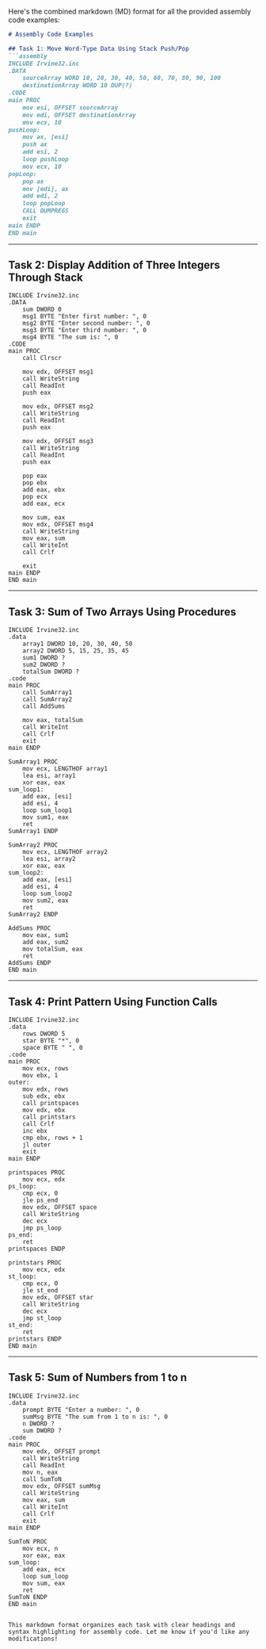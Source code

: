 Here's the combined markdown (MD) format for all the provided assembly code examples:

```markdown
# Assembly Code Examples

## Task 1: Move Word-Type Data Using Stack Push/Pop
```assembly
INCLUDE Irvine32.inc
.DATA
    sourceArray WORD 10, 20, 30, 40, 50, 60, 70, 80, 90, 100
    destinationArray WORD 10 DUP(?)
.CODE
main PROC
    mov esi, OFFSET sourceArray
    mov edi, OFFSET destinationArray
    mov ecx, 10
pushLoop:
    mov ax, [esi]
    push ax
    add esi, 2
    loop pushLoop
    mov ecx, 10
popLoop:
    pop ax
    mov [edi], ax
    add edi, 2
    loop popLoop
    CALL DUMPREGS
    exit
main ENDP
END main
```

---

## Task 2: Display Addition of Three Integers Through Stack
```assembly
INCLUDE Irvine32.inc
.DATA
    sum DWORD 0
    msg1 BYTE "Enter first number: ", 0
    msg2 BYTE "Enter second number: ", 0
    msg3 BYTE "Enter third number: ", 0
    msg4 BYTE "The sum is: ", 0
.CODE
main PROC
    call Clrscr

    mov edx, OFFSET msg1
    call WriteString
    call ReadInt
    push eax

    mov edx, OFFSET msg2
    call WriteString
    call ReadInt
    push eax 

    mov edx, OFFSET msg3
    call WriteString
    call ReadInt
    push eax

    pop eax 
    pop ebx 
    add eax, ebx
    pop ecx
    add eax, ecx

    mov sum, eax
    mov edx, OFFSET msg4
    call WriteString
    mov eax, sum
    call WriteInt
    call Crlf

    exit
main ENDP
END main
```

---

## Task 3: Sum of Two Arrays Using Procedures
```assembly
INCLUDE Irvine32.inc
.data
    array1 DWORD 10, 20, 30, 40, 50
    array2 DWORD 5, 15, 25, 35, 45
    sum1 DWORD ?
    sum2 DWORD ?
    totalSum DWORD ?
.code
main PROC
    call SumArray1
    call SumArray2
    call AddSums

    mov eax, totalSum
    call WriteInt
    call Crlf
    exit
main ENDP

SumArray1 PROC
    mov ecx, LENGTHOF array1
    lea esi, array1
    xor eax, eax        
sum_loop1:
    add eax, [esi]
    add esi, 4
    loop sum_loop1
    mov sum1, eax
    ret
SumArray1 ENDP

SumArray2 PROC
    mov ecx, LENGTHOF array2
    lea esi, array2
    xor eax, eax       
sum_loop2:
    add eax, [esi]
    add esi, 4
    loop sum_loop2
    mov sum2, eax
    ret
SumArray2 ENDP

AddSums PROC
    mov eax, sum1
    add eax, sum2
    mov totalSum, eax
    ret
AddSums ENDP
END main
```

---

## Task 4: Print Pattern Using Function Calls
```assembly
INCLUDE Irvine32.inc
.data 
    rows DWORD 5
    star BYTE "*", 0
    space BYTE " ", 0
.code
main PROC
    mov ecx, rows        
    mov ebx, 1           
outer:
    mov edx, rows
    sub edx, ebx        
    call printspaces  
    mov edx, ebx         
    call printstars    
    call Crlf         
    inc ebx
    cmp ebx, rows + 1    
    jl outer
    exit
main ENDP

printspaces PROC
    mov ecx, edx
ps_loop:
    cmp ecx, 0
    jle ps_end
    mov edx, OFFSET space
    call WriteString
    dec ecx
    jmp ps_loop
ps_end:
    ret
printspaces ENDP

printstars PROC
    mov ecx, edx
st_loop:
    cmp ecx, 0
    jle st_end
    mov edx, OFFSET star
    call WriteString
    dec ecx
    jmp st_loop
st_end:
    ret
printstars ENDP
END main
```

---

## Task 5: Sum of Numbers from 1 to n
```assembly
INCLUDE Irvine32.inc
.data
    prompt BYTE "Enter a number: ", 0
    sumMsg BYTE "The sum from 1 to n is: ", 0
    n DWORD ?
    sum DWORD ?
.code
main PROC
    mov edx, OFFSET prompt
    call WriteString
    call ReadInt
    mov n, eax         
    call SumToN
    mov edx, OFFSET sumMsg
    call WriteString
    mov eax, sum
    call WriteInt
    call Crlf
    exit
main ENDP

SumToN PROC
    mov ecx, n
    xor eax, eax        
sum_loop:
    add eax, ecx
    loop sum_loop       
    mov sum, eax
    ret
SumToN ENDP
END main
```
```

This markdown format organizes each task with clear headings and syntax highlighting for assembly code. Let me know if you'd like any modifications!
